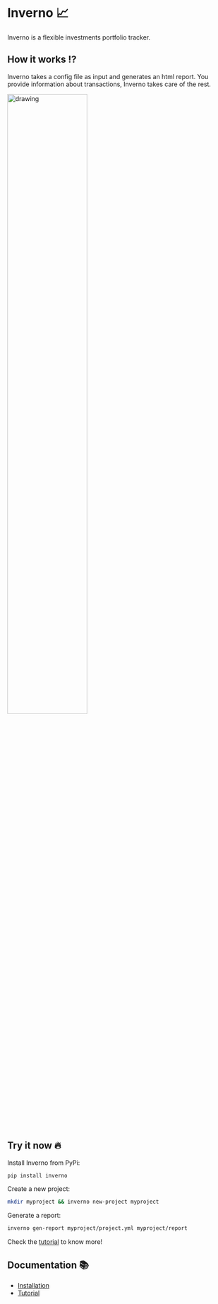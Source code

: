 # Inverno 📈

Inverno is a flexible investments portfolio tracker.


## How it works ⁉️

Inverno takes a config file as input and generates an html report. You provide information about transactions, Inverno takes care of the rest. 

<!-- TODO: fix link -->
<!-- See an example report [here](https://ret2libc.com/static/inverno_report/). -->

<img src="https://user-images.githubusercontent.com/10875013/124403088-68b62880-dd2c-11eb-8332-7dfd50c710ba.png" alt="drawing" width="60%"/>

## Try it now 🔥

Install Inverno from PyPi:
```sh
pip install inverno
```

Create a new project:
```sh
mkdir myproject && inverno new-project myproject
```

Generate a report:
```sh
inverno gen-report myproject/project.yml myproject/report
```

Check the [tutorial](https://github.com/werew/inverno/blob/main/docs/tutorial.md#tutorial-) to know more!


## Documentation 📚

- [Installation](https://github.com/werew/inverno/blob/main/docs/installation.md#installation-)
- [Tutorial](https://github.com/werew/inverno/blob/main/docs/tutorial.md#tutorial-)
